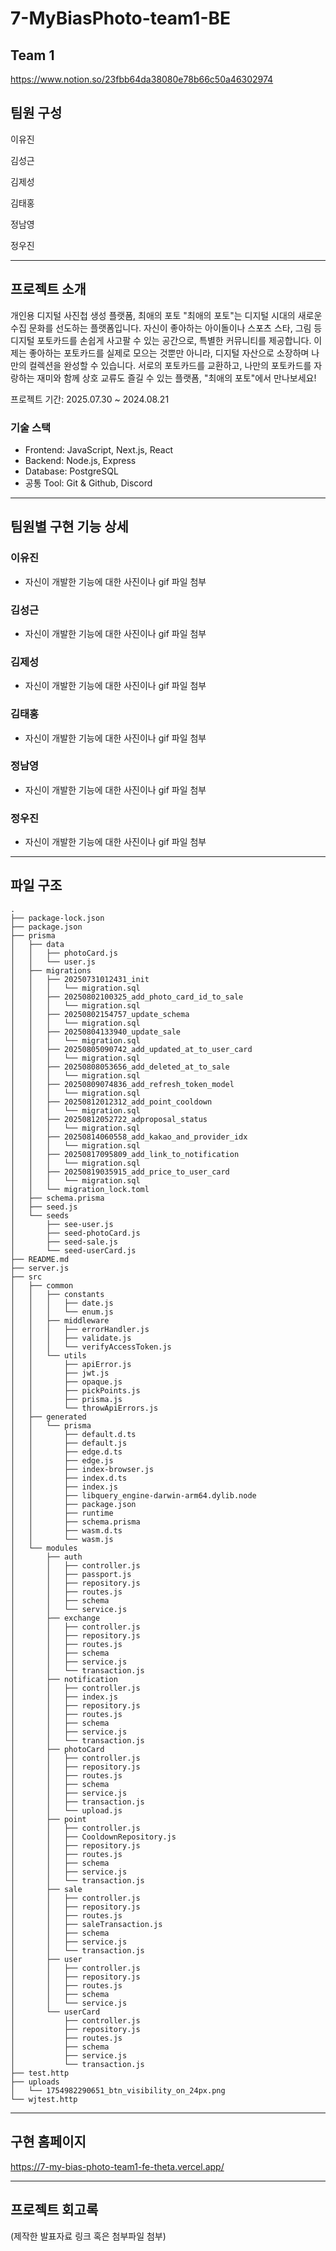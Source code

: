 # 7-MyBiasPhoto-team1-BE

## Team 1

https://www.notion.so/23fbb64da38080e78b66c50a46302974

## 팀원 구성

이유진

김성근

김제성

김태홍

정남영

정우진

---

## 프로젝트 소개

개인용 디지털 사진첩 생성 플랫폼, 최애의 포토
"최애의 포토"는 디지털 시대의 새로운 수집 문화를 선도하는 플랫폼입니다. 자신이 좋아하는 아이돌이나 스포츠 스타, 그림 등 디지털 포토카드를 손쉽게 사고팔 수 있는 공간으로,
특별한 커뮤니티를 제공합니다. 이제는 좋아하는 포토카드를 실제로 모으는 것뿐만 아니라, 디지털 자산으로 소장하며 나만의 컬렉션을 완성할 수 있습니다. 서로의 포토카드를 교환하고,
나만의 포토카드를 자랑하는 재미와 함께 상호 교류도 즐길 수 있는 플랫폼, "최애의 포토"에서 만나보세요!

프로젝트 기간: 2025.07.30 ~ 2024.08.21

### 기술 스택
- Frontend: JavaScript, Next.js, React
- Backend: Node.js, Express
- Database: PostgreSQL
- 공통 Tool: Git & Github, Discord

---

## 팀원별 구현 기능 상세

### 이유진

- 자신이 개발한 기능에 대한 사진이나 gif 파일 첨부

### 김성근

- 자신이 개발한 기능에 대한 사진이나 gif 파일 첨부

### 김제성

- 자신이 개발한 기능에 대한 사진이나 gif 파일 첨부

### 김태홍

- 자신이 개발한 기능에 대한 사진이나 gif 파일 첨부

### 정남영

- 자신이 개발한 기능에 대한 사진이나 gif 파일 첨부

### 정우진

- 자신이 개발한 기능에 대한 사진이나 gif 파일 첨부

---

## 파일 구조
```
.
├── package-lock.json
├── package.json
├── prisma
│   ├── data
│   │   ├── photoCard.js
│   │   └── user.js
│   ├── migrations
│   │   ├── 20250731012431_init
│   │   │   └── migration.sql
│   │   ├── 20250802100325_add_photo_card_id_to_sale
│   │   │   └── migration.sql
│   │   ├── 20250802154757_update_schema
│   │   │   └── migration.sql
│   │   ├── 20250804133940_update_sale
│   │   │   └── migration.sql
│   │   ├── 20250805090742_add_updated_at_to_user_card
│   │   │   └── migration.sql
│   │   ├── 20250808053656_add_deleted_at_to_sale
│   │   │   └── migration.sql
│   │   ├── 20250809074836_add_refresh_token_model
│   │   │   └── migration.sql
│   │   ├── 20250812012312_add_point_cooldown
│   │   │   └── migration.sql
│   │   ├── 20250812052722_adproposal_status
│   │   │   └── migration.sql
│   │   ├── 20250814060558_add_kakao_and_provider_idx
│   │   │   └── migration.sql
│   │   ├── 20250817095809_add_link_to_notification
│   │   │   └── migration.sql
│   │   ├── 20250819035915_add_price_to_user_card
│   │   │   └── migration.sql
│   │   └── migration_lock.toml
│   ├── schema.prisma
│   ├── seed.js
│   └── seeds
│       ├── see-user.js
│       ├── seed-photoCard.js
│       ├── seed-sale.js
│       └── seed-userCard.js
├── README.md
├── server.js
├── src
│   ├── common
│   │   ├── constants
│   │   │   ├── date.js
│   │   │   └── enum.js
│   │   ├── middleware
│   │   │   ├── errorHandler.js
│   │   │   ├── validate.js
│   │   │   └── verifyAccessToken.js
│   │   └── utils
│   │       ├── apiError.js
│   │       ├── jwt.js
│   │       ├── opaque.js
│   │       ├── pickPoints.js
│   │       ├── prisma.js
│   │       └── throwApiErrors.js
│   ├── generated
│   │   └── prisma
│   │       ├── default.d.ts
│   │       ├── default.js
│   │       ├── edge.d.ts
│   │       ├── edge.js
│   │       ├── index-browser.js
│   │       ├── index.d.ts
│   │       ├── index.js
│   │       ├── libquery_engine-darwin-arm64.dylib.node
│   │       ├── package.json
│   │       ├── runtime
│   │       ├── schema.prisma
│   │       ├── wasm.d.ts
│   │       └── wasm.js
│   └── modules
│       ├── auth
│       │   ├── controller.js
│       │   ├── passport.js
│       │   ├── repository.js
│       │   ├── routes.js
│       │   ├── schema
│       │   └── service.js
│       ├── exchange
│       │   ├── controller.js
│       │   ├── repository.js
│       │   ├── routes.js
│       │   ├── schema
│       │   ├── service.js
│       │   └── transaction.js
│       ├── notification
│       │   ├── controller.js
│       │   ├── index.js
│       │   ├── repository.js
│       │   ├── routes.js
│       │   ├── schema
│       │   ├── service.js
│       │   └── transaction.js
│       ├── photoCard
│       │   ├── controller.js
│       │   ├── repository.js
│       │   ├── routes.js
│       │   ├── schema
│       │   ├── service.js
│       │   ├── transaction.js
│       │   └── upload.js
│       ├── point
│       │   ├── controller.js
│       │   ├── CooldownRepository.js
│       │   ├── repository.js
│       │   ├── routes.js
│       │   ├── schema
│       │   ├── service.js
│       │   └── transaction.js
│       ├── sale
│       │   ├── controller.js
│       │   ├── repository.js
│       │   ├── routes.js
│       │   ├── saleTransaction.js
│       │   ├── schema
│       │   ├── service.js
│       │   └── transaction.js
│       ├── user
│       │   ├── controller.js
│       │   ├── repository.js
│       │   ├── routes.js
│       │   ├── schema
│       │   └── service.js
│       └── userCard
│           ├── controller.js
│           ├── repository.js
│           ├── routes.js
│           ├── schema
│           ├── service.js
│           └── transaction.js
├── test.http
├── uploads
│   └── 1754982290651_btn_visibility_on_24px.png
└── wjtest.http
```
---

## 구현 홈페이지

https://7-my-bias-photo-team1-fe-theta.vercel.app/

---

## 프로젝트 회고록

(제작한 발표자료 링크 혹은 첨부파일 첨부)
